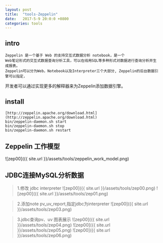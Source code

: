 ```yaml
---
layout: post
title:  "tools-Zeppelin"
date:   2017-5-9 20:0:0 +0800
categories: tools
---
```


## intro
    Zeppelin 是一个基于 Web 的支持交互式数据分析 notebook，是一个
    Web笔记形式的交互式数据查询分析工具，可以在线用SQL等多种形式对数据进行查询分析并生成报表。
    Zeppelin可以分为Web，Notebook以及Interpreter三个大部分, Zeppelin的后台数据引擎可以指定，
   开发者可以通过实现更多的解释器来为Zeppelin添加数据引擎。

## install
    [http://zeppelin.apache.org/download.html](http://zeppelin.apache.org/download.html)  
    bin/zeppelin-daemon.sh start
    bin/zeppelin-daemon.sh stop
    bin/zeppelin-daemon.sh restart

## Zeppelin 工作模型
![zep00]({{ site.url }}/assets/tools/zeppelin_work_model.png)

## JDBC连接MySQL分析数据
>1.修改 jdbc interpreter
![zep00]({{ site.url }}/assets/tools/zep00.png)
![zep00]({{ site.url }}/assets/tools/zep01.png)

>2.添加note pv_uv_report,指定jdbc为interpreter
![zep00]({{ site.url }}/assets/tools/zep03.png)

>3.jdbc查询pv、uv 图表展示
![zep00]({{ site.url }}/assets/tools/zep04.png)
![zep00]({{ site.url }}/assets/tools/zep05.png)
![zep00]({{ site.url }}/assets/tools/zep06.png)

